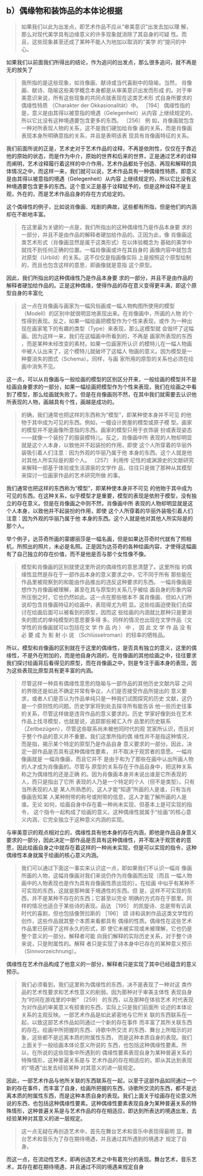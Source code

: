 <h2>b）偶缘物和装饰品的本体论根据</h2><blockquote data-pid="JOdshqhc">如果我们以此为出发点，即艺术作品不应从“审美意识”出发去加以理 解，那么对现代美学具有边缘意义的许多现象就消除了其自身的可疑 性。而且，这些现象甚至还成了某种不能人为地加以取消的“美学 的”提问的中心。 </blockquote><p data-pid="dGUa2ykG">如果我们以前面我们所得出的结论，作为追问的出发点，那么很多追问，就不再是无的放矢了</p><blockquote data-pid="J5pckXTR">我所指的是这些现象，如肖像画、献诗或当代喜剧中的隐喻。当然， 肖像画、献诗、隐喻这些美学概念本身都是从审美意识出发而形成 的。对于审美意识来说，所有这些现象的共同点就表现在这类艺术形 式自身所要求的偶缘性特质 （Charakter der Okkasionalität）中。 ［194］ 偶缘性指的是，意义是由其得以被意指的境遇（Gelegenheit）从内容 上继续规定的，所以它比没有这种境遇要包含更多的东西。 〔256〕 例 如，肖像画就包含一种对所表现人物的关系，这不是我们硬加给肖像 画的关系，而是肖像画表现本身所明确意指的关系，并且是表明该表 现具有肖像画特征的关系。</blockquote><p data-pid="lXnYBMhJ">我们前面所说的正是，艺术史对于艺术作品的诠释，不再是依附性，仅仅在于靠近他的原始的状态，而是作为中介，原始的世界和后来的世界，正是通过艺术的诠释而阐明，艺术诠释履行着这样的中介作用，艺术作品都处于创造、再现和解释的具体情况之中，而这样一来，我们就可以说，艺术作品具有一种偶缘性特质，即意义是由其得以被意指的境遇（Gelegenheit）从内容 上继续规定的，所以它比没有这种境遇要包含更多的东西。这个意义正是基于诠释赋予的，但是这种诠释不是主观，外在的，而是艺术作品自身的存在方式给定的。</p><p data-pid="MjbYqVFB">这个偶缘性的例子，比如说肖像画、戏剧的典故，这些都有所指，但是他们的内涵却在不断地丰富。</p><blockquote data-pid="9uVky7Ph">在这里最为关键的一点是，我们所指出的这种偶缘性乃是作品本身要 求的一部分，并且不是由作品的解释者硬加给作品的。正因为此，像 肖像画这类艺术形式（肖像画显然是属于这类形式）在以体验概念为 基础的美学中就找不到任何正确的位置。一幅肖像画或许在其自身的 画像内容中就包含对原型（Urbild）的关系。这不仅仅是指画像实际 上是按照这个原型绘制的，而且也包含这样的意思，即画像就是意指 这个原型。 </blockquote><p data-pid="bAyIoAVx">因此，我们所指出的这种偶缘性乃是作品本身要 求的一部分，并且不是由作品的解释者硬加给作品的。正是这种偶缘，使得作品的存在意义变得更丰满，即这个原型自身的丰富化</p><blockquote data-pid="_98FbSeH">这一点在肖像画与画家为一幅风俗画或一幅人物构图所使用的模型 （Modell）的区别中就很明显地表现出来。在肖像画中，所画的人物 的个性得到表现。反之，如果一幅绘画把模型作为个性来表现，或作 为一种出现在画家笔下的有趣的类型（Type）来表现，那么这模型就 会毁坏了这幅画。因为这样一来，我们在这幅画中所看到的，不再是 画家所表现的东西 ，而是某种未经改变的素材。如果一位画家所认识 的模特儿在一幅人物画中被人认出来了，这个模特儿就破坏了这幅人 物画的意义。因为模型是一种要消失的图式（Schema）。同样，与画 家所用的原型的关系也必须在绘画中消失不见。</blockquote><p data-pid="O6Odgor0">这一点，可以从肖像画与一般绘画的模型的区别区分开来，一般绘画的模型并不是绘画自身要求的一部分，如果一幅绘画把模型作为个性来表现，我们在绘画之中看到了模型，那么绘画就失败了。但是在肖像画则不然，在其中我们就需要去认识他所表现的人物，画越具有个性，画越是成功的。</p><blockquote data-pid="ujwCI_vw">的确，我们通常也把这样的东西称为“模型”，即某种使本身并不可见 的他物于其中成为可见的东西。例如，一幢设计房屋的模型或原子模 型。画家的模型并不是画像所意指的东西。画家的模型只用于衣饰装 扮或表现姿态——就像一个装扮了的服装模特儿。反之，肖像画中所 表现的人物却明显就是这个人本身，以致他并不起装扮的作用，即使 这个人所穿着的华丽外装吸引着人们注意：因为外观的华丽乃属于他 本身的东西。这个人就是他对其他人所实际是的那个人。 〔257〕 利用传 记性的或渊源史的文献研究来解释一部基于体验或生活源泉的文学作 品，往往只是做了那种从其模型来探讨一位画家作品的艺术研究所做 的事。 </blockquote><p data-pid="VtCVFC2M">我们通常也把这样的东西称为“模型”，即某种使本身并不可见 的他物于其中成为可见的东西。在这种关系，似乎模型才是重要，模型的表现是依附于模型，没有独立的存在意义。但是在肖像画之中则不然，肖像画中所 表现的人物却明显就是这个人本身，以致他并不起装扮的作用，即使 这个人所穿着的华丽外装吸引着人们注意：因为外观的华丽乃属于他 本身的东西。这个人就是他对其他人所实际是的那个人。 </p><p data-pid="KvNw6Hbm">举个例子，达芬奇所画的蒙娜丽莎是一幅名画，但是如果达芬奇时代就有了照相机，所照出的照片，未必是名照。正是因为达芬奇的各种绘画内容，才使得这幅画有了自己独立的存在价值，而不是他是否与那个女性像不像。</p><blockquote data-pid="18R25ASs">模型和肖像画的区别就使这里所说的偶缘性的意思清楚了。这里所指 的偶缘性显然是存在于一部作品本身的意义要求之中，它不同于所有 那些能在作品里被观察到的和能由作品推出的违反这种要求的东西。 一幅肖像画是想作为肖像画被理解，甚至在其与原型的关系几乎被绘 画自身的形象内容所压倒之时，它也仍然如此。这一点在那些根本不 属肖像画、但如人们所说却包含肖像画特征的绘画中，表现得尤为明 显。这些绘画迫使我们去探讨在绘画后面可以被看到的原型，因而这 些绘画的内涵就比那种只是要消失的图式的单纯模型的意思要多得 多。同样的情况也出现在文学作品（文学性的肖像画就可以包括在文 学 作 品 内 ） 中 ， 因 此 文 学 作 品 没 有 必 要 成 为 影 射 小 说 （Schlüsselroman）的轻率的牺牲品。</blockquote><p data-pid="_rGcWBSd">所以，模型和肖像画的区别就在于这里的偶缘性，是否具有独立的意义，这里的偶缘性，不是外在附加的，而是他自身内涵的，在肖像画的其他绘画之中，往往要求我们探讨绘画背后看得见的原型，而在肖像画之中，则是专注于画本身的表现，因为这些表现比原型具有更丰富的内涵。</p><blockquote data-pid="RgY7ukx6">尽管这样一种具有偶缘性意思的隐喻与一部作品的其他历史文献内容 之间的界限还是如此不确定并常有争议，人们是否接受作品所提出的 意义要求，或者人们是否认为作品单纯只是一种我们试图探究的历史 文献，这仍是一个原则性的问题。历史学家将到处去探寻所有能告诉 他一些历史往事的关系，尽管这样做是违背作品的意义要求的。历史 学家好像到处在艺术作品上找寻模型，也就是说，追踪那些被汇入作 品里的历史联系（Zeitbezügen），尽管这些联系尚未被他同时代的观 赏家所认识，而且对于整个作品的意义并不重要。我们这里所指的偶 缘性并不是指这种情况，而是指，揭示某个特定的原型乃是作品自身 意义要求的一部分。因此，决定一部作品是否具有这种偶缘性要素， 并不取决于观赏者的意愿。一幅肖像画就是 一幅肖像画，而且它并不 是由于和为了那些在画中认出所画人物的人才成为肖像画的。尽管与 原型的关系存在于作品自身中，把这种关系称之为偶缘性的还是正确 的。因为肖像画本身并未说出谁是它所表现的人，而只是指出了它所 表现的人乃是一个特定的个人（但不是类型）。只有当所表现的人是 某人所熟悉的，这人才能“知道”所画的人是谁，只有当肖像画告知某 人某种附带的称号或附带的信息，这人才能了解所画的人是谁。无论 如何，绘画自身中存在着一种尚未实现、但基本上是可实现的指令， 这个指令一起构成了绘画的意义。这种偶缘性就属于“绘画”的核心意 义内涵，它完全独立于这种意义内涵的实现。</blockquote><p data-pid="Q27y8cZQ">与审美意识的观点相对立的，偶缘性具有他本身的存在内涵，即他是作品自身意义要求的一部分，因此决定一部作品是否具有这种偶缘性，并不取决于观赏者的意愿，因此绘画自身之中就存在着这样的一种尚未实现，但是可以实现的指令，这种偶缘性本身就属于绘画的核心意义内涵。</p><blockquote data-pid="hIDLBzsc">我们可以通过下面这一事实来认识这一点，即如果我们不认识一幅肖 像画所画的人物，这幅肖像画对我们来说仍作为肖像画而出现（而且 一幅人物画中的人物表现也是作为具有肖像画性质出现的）。在绘画 中似乎有某种不可实现的东西，这就是那种属于境遇性的东西。但 是，这样不可实现的东西，并不是某种不存在的东西；它甚至以完全 明确的方式存在于那里。同样的情况也适合于某些诗的表现。品达 ［195］ 的凯旋诗、总是带有讥讽时代的喜剧，但也包括像贺拉斯的 ［196］ 颂 诗和讽刺作品这类文学性的创作，这些作品就其整个本质来看都具有 偶缘的性质。偶缘性在这些艺术作品里已获得了这样永久的形式，即 使它未被实现或未被理解，它也仍是整个意义的一部分。解释者可能 向我们解释的实际历史关系，对于整个诗来说，只是附属性的。解释 者只是实现了诗本身中已存在的某种意义预示（Sinnvorzeichnung）。</blockquote><p data-pid="FjmVhUzO">偶缘性在艺术作品构成了他意义的一部分，解释者只是实现了其中已经蕴含的意义预示。</p><blockquote data-pid="HGyrV_dE">我们必须看到，我们这里称为偶缘性的东西，决不是表现了一种对这 类作品的艺术性要求和艺术性意义的削弱。因为那种对于审美主体性 表现自身为“时间在游戏里的中断” 〔259〕 的东西，以及那种在体验艺术 时代表现为对作品的审美意义有损害的东西，实际上只是我们前面所 论述的本体论关系的主观反映。一部艺术作品是如此紧密地与它所关 联的东西联系在一起，以致这部艺术作品如同通过一个新的存在事件 而丰富了其所关联东西的存在。绘画中所把握的东西、诗歌中所交流 的东西、舞台上所暗示的对象，这些都不是远离本质的附属性东西， 而是这种本质自身的表现。我们上面关于一般绘画本体论意义所说的 东西，也包括这种偶缘性要素。所以，在所说的这些现象中所遇到的 偶缘性要素表现自身为某种普遍关系的特殊情形，这种普遍关系是与 艺术作品的存在相适应的，即从其达到表现的“境遇”出发去经验某种 对其意义的进一层规定。 </blockquote><p data-pid="5zc-tTIE">因此，一部艺术作品与他所关联的东西联系在一起，以至于这部作品如同通过一个新的存在事件，而丰富了自身，绘画所把握的东西，诗歌所交流的东西，都不是远离本质的附属性东西，而是这种本质自身的表现。我们上面关于绘画存在论意义所说的东西，也包括这种偶缘性要素。这种偶缘性要素表现自身为某种普遍关系的特殊情形，这种普遍关系是与艺术作品的存在相适应，即达到所表达的境遇出发，去经验某种对其意义的进一层规定。</p><blockquote data-pid="Ig16P4SK">这一点无疑在再创造艺术中，首先在舞台艺术和音乐中表现得最明 显。舞台艺术和音乐为了存在期待境遇，并且通过其所遇到的境遇才 规定了自身。</blockquote><p data-pid="LIXhNQ19">而这一点，在流动性艺术，即再创造艺术之中有着充分的表现。舞台艺术，音乐艺术，其存在都在期待境遇，并且通过不同的境遇来规定自身</p><p></p>